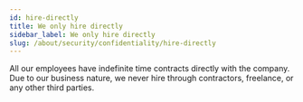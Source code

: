 ```yaml
---
id: hire-directly
title: We only hire directly
sidebar_label: We only hire directly
slug: /about/security/confidentiality/hire-directly
---
```


All our employees have indefinite time contracts
directly with the company.
Due to our business nature,
we never hire through contractors,
freelance, or any other third parties.
